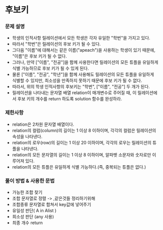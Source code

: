 # 후보키
### 문제 설명
- 학생의 인적사항 릴레이션에서 모든 학생은 각자 유일한 "학번"을 가지고 있다.
- 따라서 "학번"은 릴레이션의 후보 키가 될 수 있다.
- 그다음 "이름"에 대해서는 같은 이름("apeach")을 사용하는 학생이 있기 때문에, "이름"은 후보 키가 될 수 없다.
- 그러나, 만약 ["이름", "전공"]을 함께 사용한다면 릴레이션의 모든 튜플을 유일하게 식별 가능하므로 후보 키가 될 수 있게 된다.
- 물론 ["이름", "전공", "학년"]을 함께 사용해도 릴레이션의 모든 튜플을 유일하게 식별할 수 있지만, 최소성을 만족하지 못하기 때문에 후보 키가 될 수 없다.
- 따라서, 위의 학생 인적사항의 후보키는 "학번", ["이름", "전공"] 두 개가 된다.
- 릴레이션을 나타내는 문자열 배열 relation이 매개변수로 주어질 때, 이 릴레이션에서 후보 키의 개수를 return 하도록 solution 함수를 완성하라.

### 제한사항
- relation은 2차원 문자열 배열이다.
- relation의 컬럼(column)의 길이는 1 이상 8 이하이며, 각각의 컬럼은 릴레이션의 속성을 나타낸다.
- relation의 로우(row)의 길이는 1 이상 20 이하이며, 각각의 로우는 릴레이션의 튜플을 나타낸다.
- relation의 모든 문자열의 길이는 1 이상 8 이하이며, 알파벳 소문자와 숫자로만 이루어져 있다.
- relation의 모든 튜플은 유일하게 식별 가능하다.(즉, 중복되는 튜플은 없다.)


### 풀이 방법 & 사용한 문법
- 가능한 조합 찾기
- 조합 문자열로 정렬 -> ,같은것들 정리하기위해
- 조합종류 문자열로 합쳐서 key값에 넣어주기
- 유일성 판단( A in Alist )
- 희소성 판단 (any 사용)
- 최종 개수 return